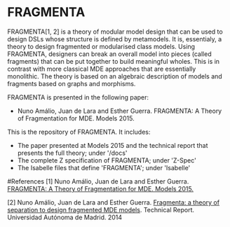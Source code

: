 # FRAGMENTA
FRAGMENTA[1, 2] is a theory of modular model design that can be used to design DSLs whose structure is defined by metamodels. It is, essentialy, a theory to design fragmented or modularised class models. Using FRAGMENTA, designers can break an overall model into pieces (called fragments) that can be put together to build meaningful wholes. This is in contrast with more classical MDE approaches that are essentially monolithic. The theory is based on an algebraic description of models and fragments based on graphs and morphisms.

FRAGMENTA is presented in the following paper:

* Nuno Amálio, Juan de Lara and Esther Guerra. FRAGMENTA: A Theory of Fragmentation for MDE. Models 2015.

This is the repository of FRAGMENTA. It includes:
* The paper presented at Models 2015 and the technical report that presents the full theory; under '/docs'
* The complete Z specification of FRAGMENTA; under 'Z-Spec'
* The Isabelle files that define 'FRAGMENTA'; under 'Isabelle'

#References
[1] Nuno Amálio, Juan de Lara and Esther Guerra. [FRAGMENTA: A Theory of Fragmentation for MDE. Models 2015.](docs/MODELS2015-article.pdf)

[2] Nuno Amálio, Juan de Lara and Esther Guerra. [Fragmenta: a theory of separation to design fragmented MDE models](docs/fragmenta-tr.pdf). Technical Report. Universidad Autónoma de Madrid. 2014
